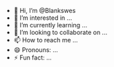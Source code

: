 - 👋 Hi, I’m @Blankswes
- 👀 I’m interested in ...
- 🌱 I’m currently learning ...
- 💞️ I’m looking to collaborate on ...
- 📫 How to reach me ...
- 😄 Pronouns: ...
- ⚡ Fun fact: ...

<!---
Blankswes/Blankswes is a ✨ special ✨ repository because its `README.md` (this file) appears on your GitHub profile.
You can click the Preview link to take a look at your changes.
--->
